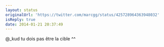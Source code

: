 ```yaml
---
layout: status
originalUrl: 'https://twitter.com/marcgg/status/425728964363948032'
isReply: true
date: 2014-01-21 20:37:49
---
```


@_kud tu dois pas être la cible ^^
